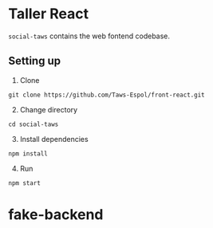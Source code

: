 # Taller React

`social-taws` contains the web fontend codebase.

## Setting up

1. Clone

`git clone https://github.com/Taws-Espol/front-react.git`

2. Change directory

`cd social-taws`

3. Install dependencies

`npm install`

4. Run

`npm start`
# fake-backend
